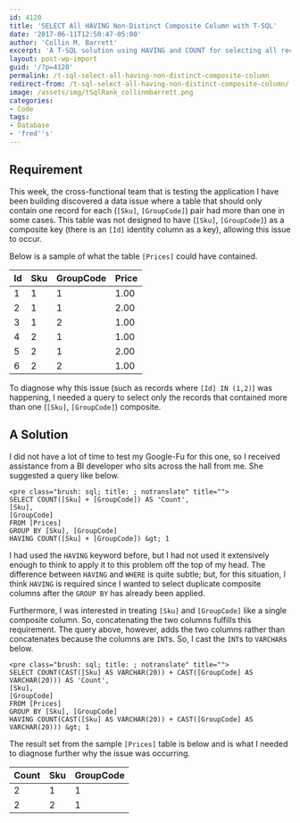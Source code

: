```yaml
---
id: 4120
title: 'SELECT All HAVING Non-Distinct Composite Column with T-SQL'
date: '2017-06-11T12:50:47-05:00'
author: 'Collin M. Barrett'
excerpt: 'A T-SQL solution using HAVING and COUNT for selecting all records with a non-distinct composite column.'
layout: post-wp-import
guid: '/?p=4120'
permalink: /t-sql-select-all-having-non-distinct-composite-column
redirect-from: /t-sql-select-all-having-non-distinct-composite-column/
image: /assets/img/tSqlRank_collinmbarrett.png
categories:
- Code
tags:
- Database
- 'fred''s'
---
```


## Requirement

This week, the cross-functional team that is testing the application I have been building discovered a data issue where
a table that should only contain one record for each (`[Sku]`, `[GroupCode]`) pair had more than one in some cases. This
table was not designed to have (`[Sku]`, `[GroupCode]`) as a composite key (there is an `[Id]` identity column as a
key), allowing this issue to occur.

Below is a sample of what the table `[Prices]` could have contained.

| Id | Sku | GroupCode | Price |
|---|---|---|---|
| 1 | 1 | 1 | 1.00 |
| 2 | 1 | 1 | 2.00 |
| 3 | 1 | 2 | 1.00 |
| 4 | 2 | 1 | 1.00 |
| 5 | 2 | 1 | 2.00 |
| 6 | 2 | 2 | 1.00 |

To diagnose why this issue (such as records where `[Id] IN (1,2)`) was happening, I needed a query to select only the
records that contained more than one (`[Sku]`, `[GroupCode]`) composite.

## A Solution

I did not have a lot of time to test my Google-Fu for this one, so I received assistance from a BI developer who sits
across the hall from me. She suggested a query like below.

```
<pre class="brush: sql; title: ; notranslate" title="">
SELECT COUNT([Sku] + [GroupCode]) AS 'Count',
[Sku],
[GroupCode]
FROM [Prices]
GROUP BY [Sku], [GroupCode]
HAVING COUNT([Sku] + [GroupCode]) &gt; 1
```

I had used the `HAVING` keyword before, but I had not used it extensively enough to think to apply it to this problem off the top of my head. The difference between `HAVING` and `WHERE` is quite subtle; but, for this situation, I think `HAVING` is required since I wanted to select duplicate composite columns after the `GROUP BY` has already been applied.

Furthermore, I was interested in treating `[Sku]` and `[GroupCode]` like a single composite column. So, concatenating the two columns fulfills this requirement. The query above, however, adds the two columns rather than concatenates because the columns are `INT`s. So, I cast the `INT`s to `VARCHAR`s below.

```
<pre class="brush: sql; title: ; notranslate" title="">
SELECT COUNT(CAST([Sku] AS VARCHAR(20)) + CAST([GroupCode] AS VARCHAR(20))) AS 'Count',
[Sku],
[GroupCode]
FROM [Prices]
GROUP BY [Sku], [GroupCode]
HAVING COUNT(CAST([Sku] AS VARCHAR(20)) + CAST([GroupCode] AS VARCHAR(20))) &gt; 1
```

The result set from the sample `[Prices]` table is below and is what I needed to diagnose further why the issue was occurring.

| Count | Sku | GroupCode |
|---|---|---|
| 2 | 1 | 1 |
| 2 | 2 | 1 |